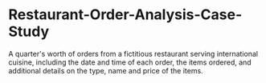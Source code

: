 # Restaurant-Order-Analysis-Case-Study
A quarter's worth of orders from a fictitious restaurant serving international cuisine, 
including the date and time of each order, the items ordered, and additional details on the type, 
name and price of the items.
